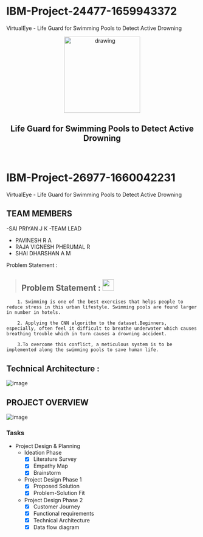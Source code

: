 # IBM-Project-24477-1659943372
VirtualEye - Life Guard for Swimming Pools to Detect Active Drowning
<br>
<div align="center">
<img src="https://upload.wikimedia.org/wikipedia/commons/5/51/IBM_logo.svg"  align="center" alt="drawing" width="200" />
  <h2 align="center"> Life Guard for Swimming Pools to Detect Active Drowning <br></h2>

  </div>
 <br> 


# IBM-Project-26977-1660042231
VirtualEye - Life Guard for Swimming Pools to Detect Active Drowning


## TEAM MEMBERS
-SAI PRIYAN J K -TEAM LEAD
- PAVINESH R A    
- RAJA VIGNESH PHERUMAL  R 
- SHAI DHARSHAN A M 

Problem Statement :  
>## Problem Statement : <img src="https://media3.giphy.com/media/PiAjGFVGKd9vvhrxLa/giphy.gif?cid=ecf05e47q3eaer6sqflvudf7hihc8qzeq95zw7nga3pcbccc&rid=giphy.gif&ct=s" width="30px">

        1. Swimming is one of the best exercises that helps people to reduce stress in this urban lifestyle. Swimming pools are found larger in number in hotels.

        2. Applying the CNN algorithm to the dataset.Beginners, especially, often feel it difficult to breathe underwater which causes breathing trouble which in turn causes a drowning accident.

        3.To overcome this conflict, a meticulous system is to be implemented along the swimming pools to save human life.

## Technical Architecture : 

![image](https://user-images.githubusercontent.com/96305967/192237739-876694f0-c23e-4ccb-8f38-a1d7d627809e.png)

## PROJECT OVERVIEW
![image](https://user-images.githubusercontent.com/96305967/192242066-924d8cd1-f1f0-4176-b6d1-4bb6224a586e.png)

### Tasks

- Project Design & Planning
  - Ideation Phase
    - [x] Literature Survey
    - [x] Empathy Map
    - [x] Brainstorm
  - Project Design Phase 1
    - [x] Proposed Solution
    - [x] Problem-Solution Fit
  - Project Design Phase 2
    - [x] Customer Journey
    - [x] Functional requirements
    - [x] Technical Architecture
    - [x] Data flow diagram
